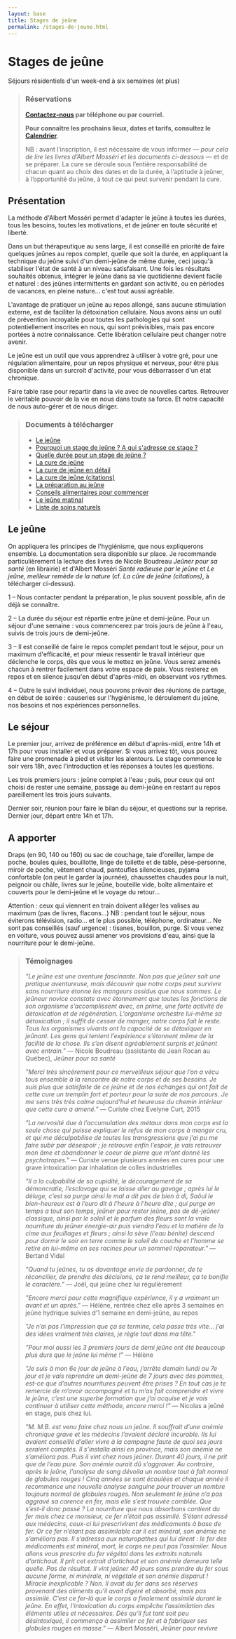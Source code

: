 ```yaml
---
layout: base
title: Stages de jeûne
permalink: /stages-de-jeune.html
---
```


# Stages de jeûne
<div class="h1-subtitle">Séjours résidentiels d'un week-end à six semaines (et plus)</div>

>### Réservations
> **[Contactez-nous](/contact.html) par téléphone ou par courriel.**
>
>**Pour connaître les prochains lieux, dates et tarifs, consultez le [Calendrier](/calendrier).**
>
>NB : avant l’inscription, il est nécessaire de vous informer — *pour cela de lire les livres d’Albert Mosséri et les documents ci-dessous* — et de se préparer. La cure se déroule sous l’entière responsabilité de chacun quant au choix des dates et de la durée, à l’aptitude à jeûner, à l’opportunité du jeûne, à tout ce qui peut survenir pendant la cure.

## Présentation
La méthode d'Albert Mosséri permet d'adapter le jeûne à toutes les durées, tous les besoins, toutes les motivations, et de jeûner en toute sécurité et liberté.
   
Dans un but thérapeutique au sens large, il est conseillé en priorité de faire quelques jeûnes au repos complet, quelle que soit la durée, en appliquant la technique du jeûne suivi d'un demi-jeûne de même durée, ceci jusqu'à stabiliser l'état de santé à un niveau
satisfaisant. Une fois les résultats souhaités obtenus, intégrer le jeûne dans sa vie quotidienne devient facile et naturel : des jeûnes intermittents en gardant son activité, ou en périodes de vacances, en pleine nature... c'est tout aussi agréable.

L'avantage de pratiquer un jeûne au repos allongé, sans aucune stimulation externe, est de faciliter la détoxination cellulaire. Nous avons ainsi un outil de prévention incroyable pour toutes les pathologies qui sont potentiellement inscrites en nous, qui sont prévisibles, mais pas encore portées à notre connaissance. Cette libération cellulaire peut changer notre avenir.

Le jeûne est un outil que vous apprendrez à utiliser à votre gré, pour une régulation alimentaire, pour un repos physique et nerveux, pour être plus disponible dans un surcroît d'activité, pour vous débarrasser d'un état chronique.

Faire table rase pour repartir dans la vie avec de nouvelles cartes. Retrouver le véritable pouvoir de la vie en nous dans toute sa force. Et notre capacité de nous auto-gérer et de nous diriger.

> ### Documents à télécharger
>- [Le jeûne](/static/le-jeune.pdf)
>- [Pourquoi un stage de jeûne ? A qui s'adresse ce stage ?](/static/pourquoi-un-stage-de-jeune.pdf)
>- [Quelle durée pour un stage de jeûne ?](/static/duree-des-stages-de-jeune.pdf)
>- [La cure de jeûne](/static/la-cure-de-jeune.pdf)
>- [La cure de jeûne en détail](/static/la-cure-de-jeune-en-detail.pdf)
>- [La cure de jeûne (citations)](/static/la-cure-de-jeune-citation.pdf)
>- [La préparation au jeûne](/static/la-preparation-au-jeune.pdf)
>- [Conseils alimentaires pour commencer](/static/conseils-alimentaires-pour-commencer.pdf)
>- [Le jeûne matinal](/static/le-jeune-matinal.pdf)
>- [Liste de soins naturels](/static/liste-de-soins-naturels.pdf)

## Le jeûne
On appliquera les principes de l'hygiénisme, que nous expliquerons ensemble. La documentation sera disponible sur place. Je recommande particulièrement la lecture des livres de Nicole Boudreau *Jeûner pour sa santé* (en librairie) et d'Albert Mosséri *Santé radieuse par le jeûne* et *Le jeûne, meilleur remède de la nature*  (cf. *La cûre de jeûne (citations)*, à télécharger ci-dessus).

1 – Nous contacter pendant la préparation, le plus souvent possible, afin de déjà se connaître.

2 – La durée du séjour est répartie entre jeûne et demi-jeûne. Pour un séjour d'une semaine : vous commencerez par trois jours de jeûne à l'eau, suivis de trois jours de demi-jeûne.

3 – Il est conseillé de faire le repos complet pendant tout le séjour, pour un maximum d'efficacité, et pour mieux ressentir le travail intérieur que déclenche le corps, dès que vous le mettez en jeûne. Vous serez amenés chacun à rentrer facilement dans votre espace de paix. Vous resterez en repos et en silence jusqu'en début d'après-midi, en observant vos rythmes.

4 – Outre le suivi individuel, nous pouvons prévoir des réunions de partage, en début de soirée : causeries sur l'hygiénisme, le déroulement du jeûne, nos besoins et nos expériences personnelles.

## Le séjour
Le premier jour, arrivez de préférence en début d'après-midi, entre 14h et 17h pour vous installer et vous préparer. Si vous arrivez tôt, vous pouvez faire une promenade à pied et visiter les alentours. Le stage commence le soir vers 18h, avec l'introduction et les réponses à toutes les questions.

Les trois premiers jours : jeûne complet à l'eau ; puis, pour ceux qui ont choisi de rester une semaine, passage au demi-jeûne en restant au repos pareillement les trois jours suivants.

Dernier soir, réunion pour faire le bilan du séjour, et questions sur la reprise. Dernier jour, départ entre 14h et 17h.

## A apporter
Draps (en 90, 140 ou 160) ou sac de couchage, taie d'oreiller, lampe de poche, boules quies, bouillotte, linge de toilette et de table, pèse-personne, miroir de poche, vêtement chaud, pantoufles silencieuses, pyjama confortable (on peut le garder la journée), chaussettes chaudes pour la nuit, peignoir ou châle, livres sur le jeûne, bouteille vide, boîte alimentaire et couverts pour le demi-jeûne et le voyage du retour... 

Attention : ceux qui viennent en train doivent alléger les valises au maximum (pas de livres, flacons...) NB : pendant tout le séjour, nous éviterons télévision, radio... et le plus possible, téléphone, ordinateur... Ne sont pas conseillés (sauf urgence) : tisanes, bouillon, purge. Si vous venez en voiture, vous pouvez aussi amener vos provisions d'eau, ainsi que la nourriture pour le demi-jeûne.

>### Témoignages
>
>*"Le jeûne est une aventure fascinante. Non pas que jeûner soit une pratique aventureuse, mais découvrir que notre corps peut survivre sans nourriture étonne les mangeurs assidus que nous sommes. Le jeûneur novice constate avec étonnement que toutes les fonctions de son organisme s’accomplissent avec, en prime, une forte activité de détoxication et de régénération. L’organisme orchestre lui-même sa détoxication ; il suffit de cesser de manger, notre corps fait le reste. Tous les organismes vivants ont la capacité de se détoxiquer en jeûnant. Les gens qui tentent l’expérience s’étonnent même de la facilité de la chose. Ils s’en disent agréablement surpris et jeûnent avec entrain."*  — Nicole Boudreau (assistante de Jean Rocan au Québec), *Jeûner pour sa santé*
>
>*"Merci très sincèrement pour ce merveilleux séjour que l’on a vécu tous ensemble à la rencontre de notre corps et de ses besoins. Je suis plus que satisfaite de ce jeûne et de nos échanges qui ont fait de cette cure un tremplin fort et porteur pour la suite de nos parcours. Je me sens très très calme aujourd’hui et heureuse du chemin intérieur que cette cure a amené."* — Curiste chez Evelyne Curt, 2015
>
>*"La nervosité due à l’accumulation des métaux dans mon corps est la seule chose qui puisse expliquer le refus de mon corps à manger cru, et qui me déculpabilise de toutes les transgressions que j’ai pu me faire subir par désespoir ; je retrouve enfin l’espoir, je vais retrouver mon âme et abandonner le coeur de pierre que m’ont donné les psychotropes."* — Curiste venue plusieurs années en cures pour une grave intoxication par inhalation de colles industrielles
>
>*"Il a la culpabilité de sa cupidité, le découragement de sa démoncratie, l’esclavage qui se laisse aller au gavage ; après lui le déluge, c’est sa purge ainsi le mal a dit pas de bien à di, Saôul le bien-heureux est à l’euro dit à l’heure à l’heure dite ; qui purge en temps a tout son temps, jeûner pour rester jeûne, pas de dé-jeûner classique, ainsi par le soleil et le parfum des fleurs sont la vraie nourriture du jeûner énergie-air puis viendra l’eau et la matière de la cime aux feuillages et fleurs ; ainsi la sève (l’eau bénite) descend pour dormir le soir en terre comme le soleil de couche et l’homme se retire en lui-même en ses racines pour un sommeil réparateur."* — Bertand Vidal
>
>*"Quand tu jeûnes, tu as davantage envie de pardonner, de te réconcilier, de prendre des décisions, ça te rend meilleur, ça te bonifie le caractère."* — Joël, qui jeûne chez lui régulièrement
>
>*"Encore merci pour cette magnifique expérience, il y a vraiment un avant et un après."* — Hélène, rentrée chez elle après 3 semaines en jeûne hydrique suivies d’1 semaine en demi-jeûne, au repos
>
>*"Je n’ai pas l’impression que ça se termine, cela passe très vite… j’ai des idées vraiment très claires, je règle tout dans ma tête."*
>
>*"Pour moi aussi les 3 premiers jours de demi jeûne ont été beaucoup plus durs que le jeûne lui même !"* — Hélène
>
>*"Je suis à mon 6e jour de jeûne à l’eau, j’arrête demain lundi au 7e jour et je vais reprendre un demi-jeûne de 7 jours avec des pommes, est-ce que d’autres nourritures peuvent être prises ? En tout cas je te remercie de m’avoir accompagné et tu m’as fait comprendre et vivre le jeûne, c’est une superbe formation que j’ai acquise et je vais continuer à utiliser cette méthode, encore merci !"* — Nicolas a jeûné en stage, puis chez lui.
>
>*"M. M.B. est venu faire chez nous un jeûne. Il souffrait d’une anémie chronique grave et les médecins l’avaient déclaré incurable. Ils lui avaient conseillé d’aller vivre à la campagne faute de quoi ses jours seraient comptés. Il s’installa ainsi en province, mais son anémie ne s’améliora pas. Puis il vint chez nous jeûner. Durant 40 jours, il ne prit que de l’eau pure. Son anémie aurait dû s’aggraver. Au contraire, après le jeûne, l’analyse de sang dévoila un nombre tout à fait normal de globules rouges ! Cinq années se sont écoulées et chaque année il recommence une nouvelle analyse sanguine pour trouver un nombre toujours normal de globules rouges. Non seulement le jeûne n’a pas aggravé sa carence en fer, mais elle s’est trouvée comblée. Que s’est-il donc passé ? La nourriture que nous absorbons contient du fer mais chez ce monsieur, ce fer n’était pas assimilé. S’étant adressé aux médecins, ceux-ci lui prescrivirent des médicaments à base de fer. Or ce fer n’étant pas assimilable car il est minéral, son anémie ne s’améliora pas. Il s’adressa aux naturopathes qui lui dirent : le fer des médicaments est minéral, mort, le corps ne peut pas l’assimiler. Nous allons vous prescrire du fer végétal dans les extraits naturels d’artichaut. Il prit cet extrait d’artichaut et son anémie demeura telle quelle. Pas de résultat. Il vint jeûner 40 jours sans prendre du fer sous aucune forme, ni minérale, ni végétale et son anémie disparut ! Miracle inexplicable ? Non. Il avait du fer dans ses réserves provenant des aliments qu’il avait digéré et absorbé, mais pas assimilé. C’est ce fer-là que le corps a finalement assimilé durant le jeûne. En effet, l’intoxication du corps empêche l’assimilation des éléments utiles et nécessaires. Dès qu’il fut tant soit peu désintoxiqué, il commença à assimiler ce fer et à fabriquer ses globules rouges en masse."* — Albert Mosséri, *Jeûner pour revivre*
